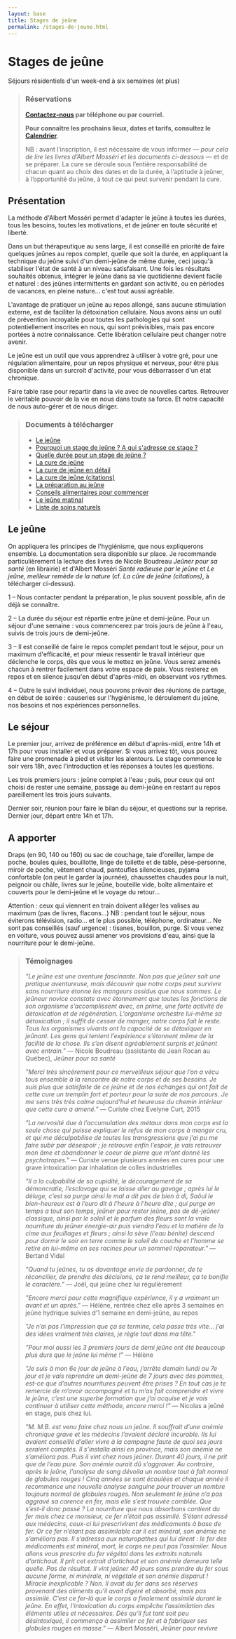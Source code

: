 ```yaml
---
layout: base
title: Stages de jeûne
permalink: /stages-de-jeune.html
---
```


# Stages de jeûne
<div class="h1-subtitle">Séjours résidentiels d'un week-end à six semaines (et plus)</div>

>### Réservations
> **[Contactez-nous](/contact.html) par téléphone ou par courriel.**
>
>**Pour connaître les prochains lieux, dates et tarifs, consultez le [Calendrier](/calendrier).**
>
>NB : avant l’inscription, il est nécessaire de vous informer — *pour cela de lire les livres d’Albert Mosséri et les documents ci-dessous* — et de se préparer. La cure se déroule sous l’entière responsabilité de chacun quant au choix des dates et de la durée, à l’aptitude à jeûner, à l’opportunité du jeûne, à tout ce qui peut survenir pendant la cure.

## Présentation
La méthode d'Albert Mosséri permet d'adapter le jeûne à toutes les durées, tous les besoins, toutes les motivations, et de jeûner en toute sécurité et liberté.
   
Dans un but thérapeutique au sens large, il est conseillé en priorité de faire quelques jeûnes au repos complet, quelle que soit la durée, en appliquant la technique du jeûne suivi d'un demi-jeûne de même durée, ceci jusqu'à stabiliser l'état de santé à un niveau
satisfaisant. Une fois les résultats souhaités obtenus, intégrer le jeûne dans sa vie quotidienne devient facile et naturel : des jeûnes intermittents en gardant son activité, ou en périodes de vacances, en pleine nature... c'est tout aussi agréable.

L'avantage de pratiquer un jeûne au repos allongé, sans aucune stimulation externe, est de faciliter la détoxination cellulaire. Nous avons ainsi un outil de prévention incroyable pour toutes les pathologies qui sont potentiellement inscrites en nous, qui sont prévisibles, mais pas encore portées à notre connaissance. Cette libération cellulaire peut changer notre avenir.

Le jeûne est un outil que vous apprendrez à utiliser à votre gré, pour une régulation alimentaire, pour un repos physique et nerveux, pour être plus disponible dans un surcroît d'activité, pour vous débarrasser d'un état chronique.

Faire table rase pour repartir dans la vie avec de nouvelles cartes. Retrouver le véritable pouvoir de la vie en nous dans toute sa force. Et notre capacité de nous auto-gérer et de nous diriger.

> ### Documents à télécharger
>- [Le jeûne](/static/le-jeune.pdf)
>- [Pourquoi un stage de jeûne ? A qui s'adresse ce stage ?](/static/pourquoi-un-stage-de-jeune.pdf)
>- [Quelle durée pour un stage de jeûne ?](/static/duree-des-stages-de-jeune.pdf)
>- [La cure de jeûne](/static/la-cure-de-jeune.pdf)
>- [La cure de jeûne en détail](/static/la-cure-de-jeune-en-detail.pdf)
>- [La cure de jeûne (citations)](/static/la-cure-de-jeune-citation.pdf)
>- [La préparation au jeûne](/static/la-preparation-au-jeune.pdf)
>- [Conseils alimentaires pour commencer](/static/conseils-alimentaires-pour-commencer.pdf)
>- [Le jeûne matinal](/static/le-jeune-matinal.pdf)
>- [Liste de soins naturels](/static/liste-de-soins-naturels.pdf)

## Le jeûne
On appliquera les principes de l'hygiénisme, que nous expliquerons ensemble. La documentation sera disponible sur place. Je recommande particulièrement la lecture des livres de Nicole Boudreau *Jeûner pour sa santé* (en librairie) et d'Albert Mosséri *Santé radieuse par le jeûne* et *Le jeûne, meilleur remède de la nature*  (cf. *La cûre de jeûne (citations)*, à télécharger ci-dessus).

1 – Nous contacter pendant la préparation, le plus souvent possible, afin de déjà se connaître.

2 – La durée du séjour est répartie entre jeûne et demi-jeûne. Pour un séjour d'une semaine : vous commencerez par trois jours de jeûne à l'eau, suivis de trois jours de demi-jeûne.

3 – Il est conseillé de faire le repos complet pendant tout le séjour, pour un maximum d'efficacité, et pour mieux ressentir le travail intérieur que déclenche le corps, dès que vous le mettez en jeûne. Vous serez amenés chacun à rentrer facilement dans votre espace de paix. Vous resterez en repos et en silence jusqu'en début d'après-midi, en observant vos rythmes.

4 – Outre le suivi individuel, nous pouvons prévoir des réunions de partage, en début de soirée : causeries sur l'hygiénisme, le déroulement du jeûne, nos besoins et nos expériences personnelles.

## Le séjour
Le premier jour, arrivez de préférence en début d'après-midi, entre 14h et 17h pour vous installer et vous préparer. Si vous arrivez tôt, vous pouvez faire une promenade à pied et visiter les alentours. Le stage commence le soir vers 18h, avec l'introduction et les réponses à toutes les questions.

Les trois premiers jours : jeûne complet à l'eau ; puis, pour ceux qui ont choisi de rester une semaine, passage au demi-jeûne en restant au repos pareillement les trois jours suivants.

Dernier soir, réunion pour faire le bilan du séjour, et questions sur la reprise. Dernier jour, départ entre 14h et 17h.

## A apporter
Draps (en 90, 140 ou 160) ou sac de couchage, taie d'oreiller, lampe de poche, boules quies, bouillotte, linge de toilette et de table, pèse-personne, miroir de poche, vêtement chaud, pantoufles silencieuses, pyjama confortable (on peut le garder la journée), chaussettes chaudes pour la nuit, peignoir ou châle, livres sur le jeûne, bouteille vide, boîte alimentaire et couverts pour le demi-jeûne et le voyage du retour... 

Attention : ceux qui viennent en train doivent alléger les valises au maximum (pas de livres, flacons...) NB : pendant tout le séjour, nous éviterons télévision, radio... et le plus possible, téléphone, ordinateur... Ne sont pas conseillés (sauf urgence) : tisanes, bouillon, purge. Si vous venez en voiture, vous pouvez aussi amener vos provisions d'eau, ainsi que la nourriture pour le demi-jeûne.

>### Témoignages
>
>*"Le jeûne est une aventure fascinante. Non pas que jeûner soit une pratique aventureuse, mais découvrir que notre corps peut survivre sans nourriture étonne les mangeurs assidus que nous sommes. Le jeûneur novice constate avec étonnement que toutes les fonctions de son organisme s’accomplissent avec, en prime, une forte activité de détoxication et de régénération. L’organisme orchestre lui-même sa détoxication ; il suffit de cesser de manger, notre corps fait le reste. Tous les organismes vivants ont la capacité de se détoxiquer en jeûnant. Les gens qui tentent l’expérience s’étonnent même de la facilité de la chose. Ils s’en disent agréablement surpris et jeûnent avec entrain."*  — Nicole Boudreau (assistante de Jean Rocan au Québec), *Jeûner pour sa santé*
>
>*"Merci très sincèrement pour ce merveilleux séjour que l’on a vécu tous ensemble à la rencontre de notre corps et de ses besoins. Je suis plus que satisfaite de ce jeûne et de nos échanges qui ont fait de cette cure un tremplin fort et porteur pour la suite de nos parcours. Je me sens très très calme aujourd’hui et heureuse du chemin intérieur que cette cure a amené."* — Curiste chez Evelyne Curt, 2015
>
>*"La nervosité due à l’accumulation des métaux dans mon corps est la seule chose qui puisse expliquer le refus de mon corps à manger cru, et qui me déculpabilise de toutes les transgressions que j’ai pu me faire subir par désespoir ; je retrouve enfin l’espoir, je vais retrouver mon âme et abandonner le coeur de pierre que m’ont donné les psychotropes."* — Curiste venue plusieurs années en cures pour une grave intoxication par inhalation de colles industrielles
>
>*"Il a la culpabilité de sa cupidité, le découragement de sa démoncratie, l’esclavage qui se laisse aller au gavage ; après lui le déluge, c’est sa purge ainsi le mal a dit pas de bien à di, Saôul le bien-heureux est à l’euro dit à l’heure à l’heure dite ; qui purge en temps a tout son temps, jeûner pour rester jeûne, pas de dé-jeûner classique, ainsi par le soleil et le parfum des fleurs sont la vraie nourriture du jeûner énergie-air puis viendra l’eau et la matière de la cime aux feuillages et fleurs ; ainsi la sève (l’eau bénite) descend pour dormir le soir en terre comme le soleil de couche et l’homme se retire en lui-même en ses racines pour un sommeil réparateur."* — Bertand Vidal
>
>*"Quand tu jeûnes, tu as davantage envie de pardonner, de te réconcilier, de prendre des décisions, ça te rend meilleur, ça te bonifie le caractère."* — Joël, qui jeûne chez lui régulièrement
>
>*"Encore merci pour cette magnifique expérience, il y a vraiment un avant et un après."* — Hélène, rentrée chez elle après 3 semaines en jeûne hydrique suivies d’1 semaine en demi-jeûne, au repos
>
>*"Je n’ai pas l’impression que ça se termine, cela passe très vite… j’ai des idées vraiment très claires, je règle tout dans ma tête."*
>
>*"Pour moi aussi les 3 premiers jours de demi jeûne ont été beaucoup plus durs que le jeûne lui même !"* — Hélène
>
>*"Je suis à mon 6e jour de jeûne à l’eau, j’arrête demain lundi au 7e jour et je vais reprendre un demi-jeûne de 7 jours avec des pommes, est-ce que d’autres nourritures peuvent être prises ? En tout cas je te remercie de m’avoir accompagné et tu m’as fait comprendre et vivre le jeûne, c’est une superbe formation que j’ai acquise et je vais continuer à utiliser cette méthode, encore merci !"* — Nicolas a jeûné en stage, puis chez lui.
>
>*"M. M.B. est venu faire chez nous un jeûne. Il souffrait d’une anémie chronique grave et les médecins l’avaient déclaré incurable. Ils lui avaient conseillé d’aller vivre à la campagne faute de quoi ses jours seraient comptés. Il s’installa ainsi en province, mais son anémie ne s’améliora pas. Puis il vint chez nous jeûner. Durant 40 jours, il ne prit que de l’eau pure. Son anémie aurait dû s’aggraver. Au contraire, après le jeûne, l’analyse de sang dévoila un nombre tout à fait normal de globules rouges ! Cinq années se sont écoulées et chaque année il recommence une nouvelle analyse sanguine pour trouver un nombre toujours normal de globules rouges. Non seulement le jeûne n’a pas aggravé sa carence en fer, mais elle s’est trouvée comblée. Que s’est-il donc passé ? La nourriture que nous absorbons contient du fer mais chez ce monsieur, ce fer n’était pas assimilé. S’étant adressé aux médecins, ceux-ci lui prescrivirent des médicaments à base de fer. Or ce fer n’étant pas assimilable car il est minéral, son anémie ne s’améliora pas. Il s’adressa aux naturopathes qui lui dirent : le fer des médicaments est minéral, mort, le corps ne peut pas l’assimiler. Nous allons vous prescrire du fer végétal dans les extraits naturels d’artichaut. Il prit cet extrait d’artichaut et son anémie demeura telle quelle. Pas de résultat. Il vint jeûner 40 jours sans prendre du fer sous aucune forme, ni minérale, ni végétale et son anémie disparut ! Miracle inexplicable ? Non. Il avait du fer dans ses réserves provenant des aliments qu’il avait digéré et absorbé, mais pas assimilé. C’est ce fer-là que le corps a finalement assimilé durant le jeûne. En effet, l’intoxication du corps empêche l’assimilation des éléments utiles et nécessaires. Dès qu’il fut tant soit peu désintoxiqué, il commença à assimiler ce fer et à fabriquer ses globules rouges en masse."* — Albert Mosséri, *Jeûner pour revivre*
